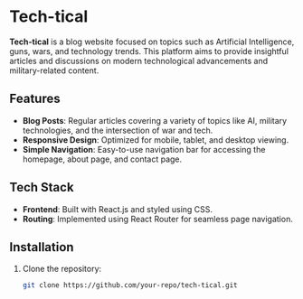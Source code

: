 # Tech-tical

**Tech-tical** is a blog website focused on topics such as Artificial Intelligence, guns, wars, and technology trends. This platform aims to provide insightful articles and discussions on modern technological advancements and military-related content.

## Features

- **Blog Posts**: Regular articles covering a variety of topics like AI, military technologies, and the intersection of war and tech.
- **Responsive Design**: Optimized for mobile, tablet, and desktop viewing.
- **Simple Navigation**: Easy-to-use navigation bar for accessing the homepage, about page, and contact page.

## Tech Stack

- **Frontend**: Built with React.js and styled using CSS.
- **Routing**: Implemented using React Router for seamless page navigation.

## Installation

1. Clone the repository:
   ```bash
   git clone https://github.com/your-repo/tech-tical.git

